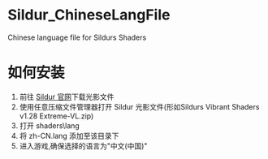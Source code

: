 # Sildur_ChineseLangFile
Chinese language file for Sildurs Shaders

# 如何安装
1. 前往 [Sildur 官网](sildurs-shaders.github.io)下载光影文件 
2. 使用任意压缩文件管理器打开 Sildur 光影文件(形如Sildurs Vibrant Shaders v1.28 Extreme-VL.zip)
3. 打开 shaders\lang
4. 将 zh-CN.lang 添加至该目录下
5. 进入游戏,确保选择的语言为"中文(中国)"

